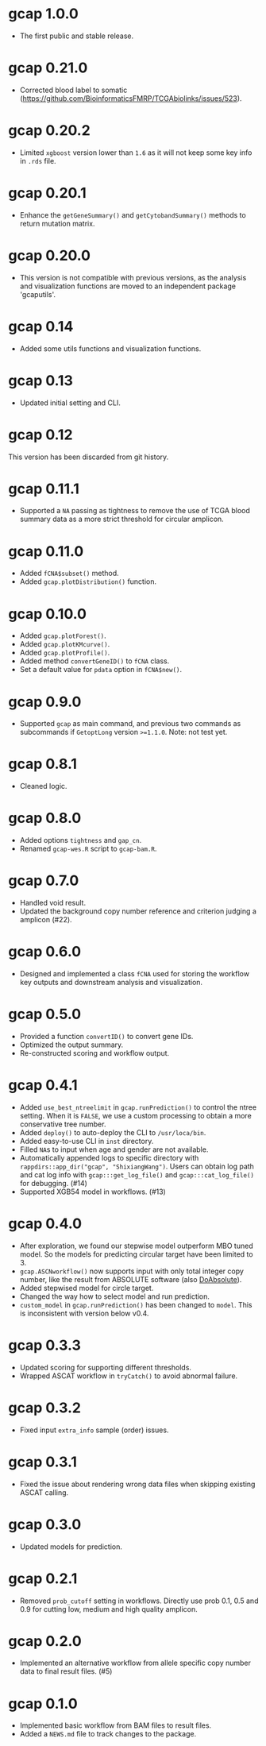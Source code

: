 # gcap 1.0.0

- The first public and stable release.

# gcap 0.21.0

- Corrected blood label to somatic (https://github.com/BioinformaticsFMRP/TCGAbiolinks/issues/523).

# gcap 0.20.2

- Limited `xgboost` version lower than `1.6` as it will not keep some key info in `.rds` file.

# gcap 0.20.1

- Enhance the `getGeneSummary()` and `getCytobandSummary()` methods to return mutation matrix.

# gcap 0.20.0

- This version is not compatible with previous versions, as the analysis and
visualization functions are moved to an independent package 'gcaputils'.

# gcap 0.14

- Added some utils functions and visualization functions.

# gcap 0.13

- Updated initial setting and CLI.

# gcap 0.12

This version has been discarded from git history.

# gcap 0.11.1

- Supported a `NA` passing as tightness to remove the use of TCGA blood summary data
as a more strict threshold for circular amplicon.

# gcap 0.11.0

- Added `fCNA$subset()` method.
- Added `gcap.plotDistribution()` function.

# gcap 0.10.0

- Added `gcap.plotForest()`.
- Added `gcap.plotKMcurve()`.
- Added `gcap.plotProfile()`.
- Added method `convertGeneID()` to `fCNA` class.
- Set a default value for `pdata` option in `fCNA$new()`.

# gcap 0.9.0

- Supported `gcap` as main command, and previous two commands as subcommands if `GetoptLong` version `>=1.1.0`.
Note: not test yet.

# gcap 0.8.1

- Cleaned logic.

# gcap 0.8.0

- Added options `tightness` and `gap_cn`.
- Renamed `gcap-wes.R` script to `gcap-bam.R`.

# gcap 0.7.0

- Handled void result.
- Updated the background copy number reference and criterion judging a amplicon (#22).

# gcap 0.6.0

- Designed and implemented a class `fCNA` used for storing the workflow key outputs
and downstream analysis and visualization.

# gcap 0.5.0

- Provided a function `convertID()` to convert gene IDs.
- Optimized the output summary.
- Re-constructed scoring and workflow output.

# gcap 0.4.1

- Added `use_best_ntreelimit` in `gcap.runPrediction()` to control the ntree setting.
When it is `FALSE`, we use a custom processing to obtain a more conservative tree number.
- Added `deploy()` to auto-deploy the CLI to `/usr/loca/bin`.
- Added easy-to-use CLI in `inst` directory.
- Filled `NA`s to input when age and gender are not available.
- Automatically appended logs to specific directory with `rappdirs::app_dir("gcap", "ShixiangWang")`.
Users can obtain log path and cat log info with `gcap:::get_log_file()` and `gcap:::cat_log_file()`
for debugging. (#14)
- Supported XGB54 model in workflows. (#13)

# gcap 0.4.0

- After exploration, we found our stepwise model outperform MBO tuned model.
So the models for predicting circular target have been limited to 3.
- `gcap.ASCNworkflow()` now supports input with only total integer copy number,
like the result from ABSOLUTE software (also [DoAbsolute](https://github.com/ShixiangWang/DoAbsolute)).
- Added stepwised model for circle target.
- Changed the way how to select model and run prediction.
- `custom_model` in `gcap.runPrediction()` has been changed to `model`. This is
inconsistent with version below v0.4.

# gcap 0.3.3

* Updated scoring for supporting different thresholds.
* Wrapped ASCAT workflow in `tryCatch()` to avoid abnormal failure.

# gcap 0.3.2

* Fixed input `extra_info` sample (order) issues.

# gcap 0.3.1

* Fixed the issue about rendering wrong data files when skipping existing ASCAT
calling.

# gcap 0.3.0

* Updated models for prediction.

# gcap 0.2.1

* Removed `prob_cutoff` setting in workflows. Directly use prob
0.1, 0.5 and 0.9 for cutting low, medium and high quality amplicon.

# gcap 0.2.0

* Implemented an alternative workflow from allele specific copy number data
to final result files. (#5)

# gcap 0.1.0

* Implemented basic workflow from BAM files to result files.
* Added a `NEWS.md` file to track changes to the package.
